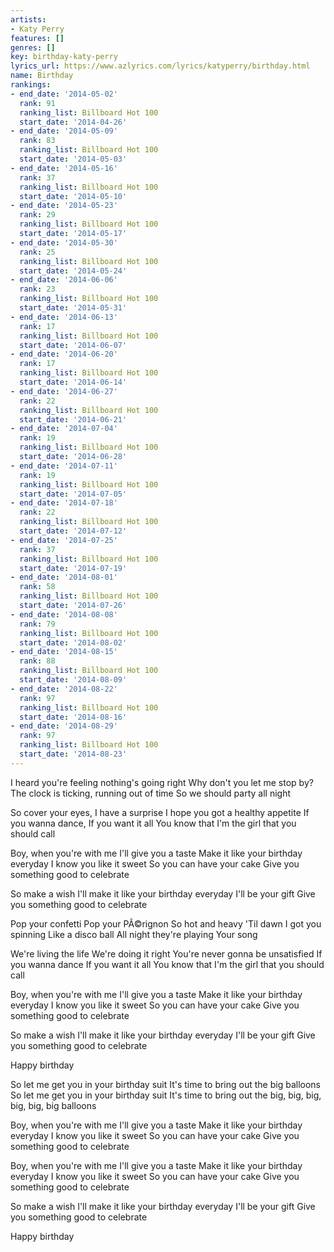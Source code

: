 ```yaml
---
artists:
- Katy Perry
features: []
genres: []
key: birthday-katy-perry
lyrics_url: https://www.azlyrics.com/lyrics/katyperry/birthday.html
name: Birthday
rankings:
- end_date: '2014-05-02'
  rank: 91
  ranking_list: Billboard Hot 100
  start_date: '2014-04-26'
- end_date: '2014-05-09'
  rank: 83
  ranking_list: Billboard Hot 100
  start_date: '2014-05-03'
- end_date: '2014-05-16'
  rank: 37
  ranking_list: Billboard Hot 100
  start_date: '2014-05-10'
- end_date: '2014-05-23'
  rank: 29
  ranking_list: Billboard Hot 100
  start_date: '2014-05-17'
- end_date: '2014-05-30'
  rank: 25
  ranking_list: Billboard Hot 100
  start_date: '2014-05-24'
- end_date: '2014-06-06'
  rank: 23
  ranking_list: Billboard Hot 100
  start_date: '2014-05-31'
- end_date: '2014-06-13'
  rank: 17
  ranking_list: Billboard Hot 100
  start_date: '2014-06-07'
- end_date: '2014-06-20'
  rank: 17
  ranking_list: Billboard Hot 100
  start_date: '2014-06-14'
- end_date: '2014-06-27'
  rank: 22
  ranking_list: Billboard Hot 100
  start_date: '2014-06-21'
- end_date: '2014-07-04'
  rank: 19
  ranking_list: Billboard Hot 100
  start_date: '2014-06-28'
- end_date: '2014-07-11'
  rank: 19
  ranking_list: Billboard Hot 100
  start_date: '2014-07-05'
- end_date: '2014-07-18'
  rank: 22
  ranking_list: Billboard Hot 100
  start_date: '2014-07-12'
- end_date: '2014-07-25'
  rank: 37
  ranking_list: Billboard Hot 100
  start_date: '2014-07-19'
- end_date: '2014-08-01'
  rank: 58
  ranking_list: Billboard Hot 100
  start_date: '2014-07-26'
- end_date: '2014-08-08'
  rank: 79
  ranking_list: Billboard Hot 100
  start_date: '2014-08-02'
- end_date: '2014-08-15'
  rank: 88
  ranking_list: Billboard Hot 100
  start_date: '2014-08-09'
- end_date: '2014-08-22'
  rank: 97
  ranking_list: Billboard Hot 100
  start_date: '2014-08-16'
- end_date: '2014-08-29'
  rank: 97
  ranking_list: Billboard Hot 100
  start_date: '2014-08-23'
---
```


I heard you're feeling nothing's going right
Why don't you let me stop by?
The clock is ticking, running out of time
So we should party all night

So cover your eyes,
I have a surprise
I hope you got a healthy appetite
If you wanna dance,
If you want it all
You know that I'm the girl that you should call

Boy, when you're with me
I'll give you a taste
Make it like your birthday everyday
I know you like it sweet
So you can have your cake
Give you something good to celebrate

So make a wish
I'll make it like your birthday everyday
I'll be your gift
Give you something good to celebrate

Pop your confetti
Pop your PÃ©rignon
So hot and heavy
'Til dawn
I got you spinning
Like a disco ball
All night they're playing
Your song

We're living the life
We're doing it right
You're never gonna be unsatisfied
If you wanna dance
If you want it all
You know that I'm the girl that you should call

Boy, when you're with me
I'll give you a taste
Make it like your birthday everyday
I know you like it sweet
So you can have your cake
Give you something good to celebrate

So make a wish
I'll make it like your birthday everyday
I'll be your gift
Give you something good to celebrate

Happy birthday

So let me get you in your birthday suit
It's time to bring out the big balloons
So let me get you in your birthday suit
It's time to bring out the big, big, big, big, big, big balloons

Boy, when you're with me
I'll give you a taste
Make it like your birthday everyday
I know you like it sweet
So you can have your cake
Give you something good to celebrate

Boy, when you're with me
I'll give you a taste
Make it like your birthday everyday
I know you like it sweet
So you can have your cake
Give you something good to celebrate

So make a wish
I'll make it like your birthday everyday
I'll be your gift
Give you something good to celebrate

Happy birthday



